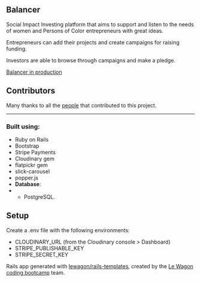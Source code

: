 ## Balancer 

Social Impact Investing platform that aims to support and listen to the needs of women and Persons of Color entrepreneurs with great ideas. 

Entrepreneurs can add their projects and create campaigns for raising funding.

Investors are able to browse through campaigns and make a pledge.



[Balancer in production](https://balancer-app.fly.dev "CTRL/CMD + click to open in a new tab")


## Contributors

Many thanks to all the [people](https://github.com/DariusPirvulescu/Balancer/graphs/contributors) that contributed to this project. 

-----------------------------


### Built using:
- Ruby on Rails
- Bootstrap
- Stripe Payments
- Cloudinary gem
- flatpickr gem
- slick-carousel
- popper.js
- **Database**:
- - PostgreSQL.

## Setup

Create a .env file with the following environments:
- CLOUDINARY_URL (from the Cloudinary console > Dashboard)
- STRIPE_PUBLISHABLE_KEY
- STRIPE_SECRET_KEY

Rails app generated with [lewagon/rails-templates](https://github.com/lewagon/rails-templates), created by the [Le Wagon coding bootcamp](https://www.lewagon.com) team.


<!--  
Notes on Fly.io:
- The free plan allows only 3 machines tops. Here is how the default configuration looked for Balancer on fly.io
- - There are 3 apps (balancer, db, builder - used for deploys)
- - Each of them is on a different machine, balancer used 2 machines by default
- - In total, 4 machines (2x balancer, 1x db, 1x builder), which is bigger than the minimum for this free tier
- - I modified the number of machines for the main app (balancer) to 1
- - fly scale count 1 (CLI to modify the # of machines)

- An alternative to this would be to do some steps after deployment (maybe a bash script):
- - Remove the builder app with its machine
- - Clone one machine of the balancer app (so now you can have two machines to power it) 


For the CLI:
- Run a rails command on the app's console
fly ssh console --pty -C '/rails/bin/rails console'


-->